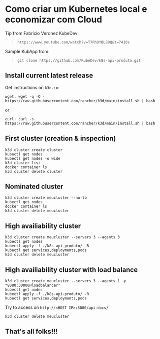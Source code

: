 # Como criar um Kubernetes local e economizar com Cloud

Tip from Fabrício Veronez KubeDev:

> ```https://www.youtube.com/watch?v=T7RhDYBL88Q&t=7410s```

Sample KubApp from:

> ```git clone https://github.com/KubeDev/k8s-api-produto.git```

## Install current latest release

Get instructions on ```k3d.io```:

```
wget: wget -q -O - https://raw.githubusercontent.com/rancher/k3d/main/install.sh | bash
```

or 

```
curl: curl -s https://raw.githubusercontent.com/rancher/k3d/main/install.sh | bash
```

## First cluster (creation & inspection)

```
k3d cluster create cluster 
kubectl get nodes
kubectl get nodes -o wide
k3d cluster list
docker container ls
k3d cluster delete cluster
```

## Nominated cluster

```
k3d cluster create meucluster --no-lb
kubectl get nodes
docker container ls
k3d cluster delete meucluster
```

## High availiability cluster

```
k3d cluster create meucluster --servers 3 --agents 3
kubectl get nodes
kubectl apply -f ./k8s-api-produto/ -R
kubectl get services,deployments,pods
k3d cluster delete meucluster
```

## High availiability cluster with load balance

```
k3d cluster create meucluster --servers 3 --agents 1 -p "8080:30000@loadbalancer"
kubectl get nodes
kubectl apply -f ./k8s-api-produto/ -R
kubectl get services,deployments,pods
```

Try to access on ```http://<HOST IP>:8080/api-docs/```

```
k3d cluster delete meucluster
```

## That's all folks!!!
